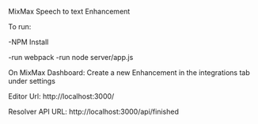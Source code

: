 MixMax Speech to text Enhancement

To run:

-NPM Install

-run webpack 
-run node server/app.js

On MixMax Dashboard:
Create a new Enhancement in the integrations tab under settings

Editor Url: http://localhost:3000/

Resolver API URL: http://localhost:3000/api/finished